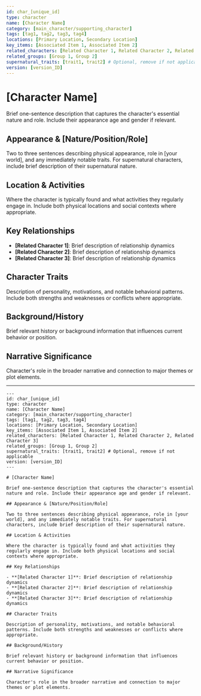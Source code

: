 ```yaml
---
id: char_[unique_id]
type: character
name: [Character Name]
category: [main_character/supporting_character]
tags: [tag1, tag2, tag3, tag4]
locations: [Primary Location, Secondary Location]
key_items: [Associated Item 1, Associated Item 2]
related_characters: [Related Character 1, Related Character 2, Related Character 3]
related_groups: [Group 1, Group 2]
supernatural_traits: [trait1, trait2] # Optional, remove if not applicable
version: [version_ID]
---
```


# [Character Name]

Brief one-sentence description that captures the character's essential nature and role. Include their appearance age and gender if relevant.

## Appearance & [Nature/Position/Role]

Two to three sentences describing physical appearance, role in [your world], and any immediately notable traits. For supernatural characters, include brief description of their supernatural nature.

## Location & Activities

Where the character is typically found and what activities they regularly engage in. Include both physical locations and social contexts where appropriate.

## Key Relationships

- **[Related Character 1]**: Brief description of relationship dynamics
- **[Related Character 2]**: Brief description of relationship dynamics
- **[Related Character 3]**: Brief description of relationship dynamics

## Character Traits

Description of personality, motivations, and notable behavioral patterns. Include both strengths and weaknesses or conflicts where appropriate.

## Background/History

Brief relevant history or background information that influences current behavior or position.

## Narrative Significance

Character's role in the broader narrative and connection to major themes or plot elements.

---

```
---
id: char_[unique_id]
type: character
name: [Character Name]
category: [main_character/supporting_character]
tags: [tag1, tag2, tag3, tag4]
locations: [Primary Location, Secondary Location]
key_items: [Associated Item 1, Associated Item 2]
related_characters: [Related Character 1, Related Character 2, Related Character 3]
related_groups: [Group 1, Group 2]
supernatural_traits: [trait1, trait2] # Optional, remove if not applicable
version: [version_ID]
---

# [Character Name]

Brief one-sentence description that captures the character's essential nature and role. Include their appearance age and gender if relevant.

## Appearance & [Nature/Position/Role]

Two to three sentences describing physical appearance, role in [your world], and any immediately notable traits. For supernatural characters, include brief description of their supernatural nature.

## Location & Activities

Where the character is typically found and what activities they regularly engage in. Include both physical locations and social contexts where appropriate.

## Key Relationships

- **[Related Character 1]**: Brief description of relationship dynamics
- **[Related Character 2]**: Brief description of relationship dynamics
- **[Related Character 3]**: Brief description of relationship dynamics

## Character Traits

Description of personality, motivations, and notable behavioral patterns. Include both strengths and weaknesses or conflicts where appropriate.

## Background/History

Brief relevant history or background information that influences current behavior or position.

## Narrative Significance

Character's role in the broader narrative and connection to major themes or plot elements.
```